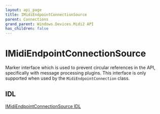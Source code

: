 ```yaml
---
layout: api_page
title: IMidiEndpointConnectionSource
parent: Connections
grand_parent: Windows.Devices.Midi2 API
has_children: false
---
```


# IMidiEndpointConnectionSource

Marker interface which is used to prevent circular references in the API, specifically with message processing plugins. This interface is only supported when used by the `MidiEndpointConnection` class.

## IDL

[IMidiEndpointConnectionSource IDL](https://github.com/microsoft/MIDI/blob/main/src/api/Client/Midi2Client/IMidiEndpointConnectionSource.idl)

